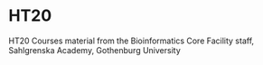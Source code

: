 # HT20
HT20 Courses material from the Bioinformatics Core Facility staff, Sahlgrenska Academy, Gothenburg University 
